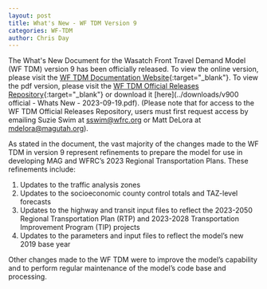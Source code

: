 ```yaml
---
layout: post
title: What's New - WF TDM Version 9
categories: WF-TDM
author: Chris Day
---
```


The What's New Document for the Wasatch Front Travel Demand Model (WF TDM) version 9 has been officially released. To view the online version, please visit the [WF TDM Documentation Website](https://wfrc.org/wftdm-docs){:target="_blank"}. To view the pdf version, please visit the [WF TDM Official Releases Repository](https://github.com/WFRCAnalytics/WF-TDM-Official-Releases/blob/main/_notes/v900%20official%20-%20Whats%20New%20-%202023-09-19.pdf){:target="_blank"} or download it [here](../downloads/v900 official - Whats New - 2023-09-19.pdf). (Please note that for access to the WF TDM Official Releases Repository, users must first request access by emailing Suzie Swim at sswim@wfrc.org or Matt DeLora at mdelora@magutah.org).

As stated in the document, the vast majority of the changes made to the WF TDM in version 9 represent refinements to prepare the model for use in developing MAG and WFRC’s 2023 Regional Transportation Plans. These refinements include:

 1. Updates to the traffic analysis zones
 2. Updates to the socioeconomic county control totals and TAZ-level forecasts
 3. Updates to the highway and transit input files to reflect the 2023-2050 Regional Transportation Plan (RTP) and 2023-2028 Transportation Improvement Program (TIP) projects
 4. Updates to the parameters and input files to reflect the model’s new 2019 base year

Other changes made to the WF TDM were to improve the model’s capability and to perform regular maintenance of the model’s code base and processing.
